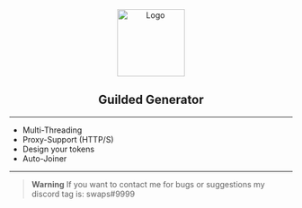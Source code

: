 <div align="center">
    <img src="https://cdn.survivetheark.com/uploads/monthly_2021_09/guilded.png.cee9a3c757428e4fd0faa6a3c3081294.png" alt="Logo" width="120" height="120">

  
  <h2 align="center">Guilded Generator</h3>

</div>

---------------------------------------

* Multi-Threading
* Proxy-Support (HTTP/S)
* Design your tokens
* Auto-Joiner

---------------------------------------


> **Warning**
> If you want to contact me for bugs or suggestions my discord tag is: swaps#9999


